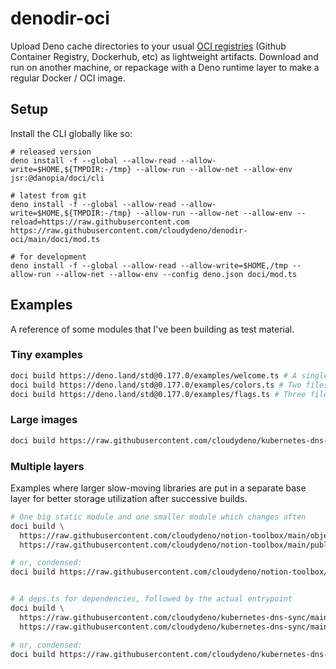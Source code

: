 # denodir-oci
Upload Deno cache directories to your usual [OCI registries](https://github.com/opencontainers/distribution-spec/blob/main/spec.md) (Github Container Registry, Dockerhub, etc) as lightweight artifacts. Download and run on another machine, or repackage with a Deno runtime layer to make a regular Docker / OCI image.

## Setup

Install the CLI globally like so:

```
# released version
deno install -f --global --allow-read --allow-write=$HOME,${TMPDIR:-/tmp} --allow-run --allow-net --allow-env jsr:@danopia/doci/cli

# latest from git
deno install -f --global --allow-read --allow-write=$HOME,${TMPDIR:-/tmp} --allow-run --allow-net --allow-env --reload=https://raw.githubusercontent.com https://raw.githubusercontent.com/cloudydeno/denodir-oci/main/doci/mod.ts

# for development
deno install -f --global --allow-read --allow-write=$HOME,/tmp --allow-run --allow-net --allow-env --config deno.json doci/mod.ts
```

## Examples

A reference of some modules that I've been building as test material.

### Tiny examples

```sh
doci build https://deno.land/std@0.177.0/examples/welcome.ts # A single file
doci build https://deno.land/std@0.177.0/examples/colors.ts # Two files
doci build https://deno.land/std@0.177.0/examples/flags.ts # Three files
```

### Large images

```sh
doci build https://raw.githubusercontent.com/cloudydeno/kubernetes-dns-sync/main/src/controller/mod.ts
```

### Multiple layers

Examples where larger slow-moving libraries are put in a separate base layer
for better storage utilization after successive builds.

```sh
# One big static module and one smaller module which changes often
doci build \
  https://raw.githubusercontent.com/cloudydeno/notion-toolbox/main/object-model/mod.ts \
  https://raw.githubusercontent.com/cloudydeno/notion-toolbox/main/publish-firebase-blog/mod.ts

# or, condensed:
doci build https://raw.githubusercontent.com/cloudydeno/notion-toolbox/main/{object-model,publish-firebase-blog}/mod.ts


# A deps.ts for dependencies, followed by the actual entrypoint
doci build \
  https://raw.githubusercontent.com/cloudydeno/kubernetes-dns-sync/main/src/deps.ts
  https://raw.githubusercontent.com/cloudydeno/kubernetes-dns-sync/main/src/controller/mod.ts

# or, condensed:
doci build https://raw.githubusercontent.com/cloudydeno/kubernetes-dns-sync/main/src/{deps,controller/mod}.ts
```
